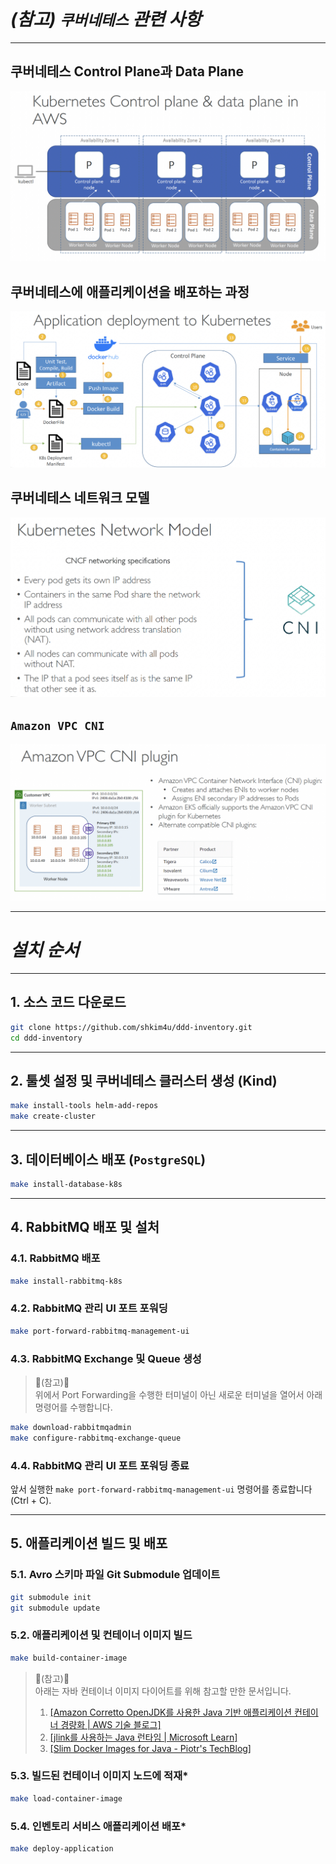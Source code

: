 # ***(참고) `쿠버네테스` 관련 사항***

---

## **쿠버네테스 Control Plane과 Data Plane**
![](./docs/images/Kubernetes-Control-Plance-and-Data-Plane.png)

## **쿠버네테스에 애플리케이션을 배포하는 과정**
![](./docs/images/Deploying-Application-onto-Kubernetes.png)

## **쿠버네테스 네트워크 모델**
![](./docs/images/Kubernetes-Network-Model.png)

## **`Amazon VPC CNI`**
![](./docs/images/Amazon-VPC-CNI-Plugin.png)


---

# ***설치 순서***

---

## 1. **소스 코드 다운로드**

```bash
git clone https://github.com/shkim4u/ddd-inventory.git
cd ddd-inventory
````

---

## 2. **툴셋 설정 및 쿠버네테스 클러스터 생성 (Kind)**

```bash
make install-tools helm-add-repos
make create-cluster
```

---

## 3. **데이터베이스 배포 (`PostgreSQL`)**

```bash
make install-database-k8s
```

---

## 4. **RabbitMQ 배포 및 설처**

### 4.1. **RabbitMQ 배포**

```bash
make install-rabbitmq-k8s
```

### 4.2. **RabbitMQ 관리 UI 포트 포워딩**

```bash
make port-forward-rabbitmq-management-ui
```

### 4.3. **RabbitMQ Exchange 및 Queue 생성**

> 📌(참고)📌<br>
> 위에서 Port Forwarding을 수행한 터미널이 아닌 새로운 터미널을 열어서 아래 명령어를 수행합니다.

```bash
make download-rabbitmqadmin
make configure-rabbitmq-exchange-queue
```

### 4.4. **RabbitMQ 관리 UI 포트 포워딩 종료**

앞서 실행한 `make port-forward-rabbitmq-management-ui` 명령어를 종료합니다 (Ctrl + C).

---

## 5. **애플리케이션 빌드 및 배포**

### 5.1. **Avro 스키마 파일 Git Submodule 업데이트**

```bash
git submodule init
git submodule update
```

### 5.2. **애플리케이션 및 컨테이너 이미지 빌드**

```bash
make build-container-image
```

> 📌(참고)📌<br>
> 아래는 자바 컨테이너 이미지 다이어트를 위해 참고할 만한 문서입니다.<br>
> 1. [[Amazon Corretto OpenJDK를 사용한 Java 기반 애플리케이션 컨테이너 경량화 | AWS 기술 블로그]](https://aws.amazon.com/ko/blogs/tech/amazon-corretto-base-container-diet/)
> 2. [[jlink를 사용하는 Java 런타임 | Microsoft Learn]](https://learn.microsoft.com/ko-kr/java/openjdk/java-jlink-runtimes)
> 3. [[Slim Docker Images for Java - Piotr's TechBlog]](https://piotrminkowski.com/2023/11/07/slim-docker-images-for-java/)

### 5.3. **빌드된 컨테이너 이미지 노드에 적재***

```bash
make load-container-image
```

### 5.4. **인벤토리 서비스 애플리케이션 배포***

```bash
make deploy-application
``` 
